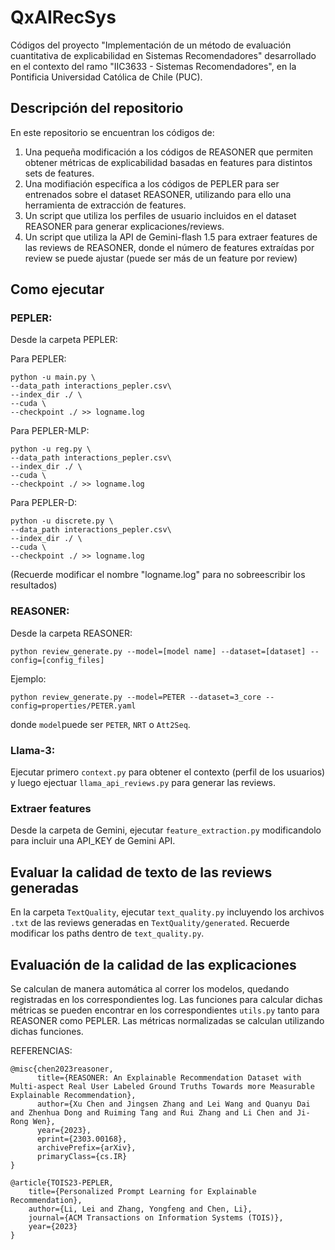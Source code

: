 # QxAIRecSys
Códigos del proyecto "Implementación de un método de evaluación cuantitativa de explicabilidad en Sistemas Recomendadores" desarrollado en el contexto del ramo "IIC3633 - Sistemas Recomendadores", en la Pontificia Universidad Católica de Chile (PUC).

## Descripción del repositorio

En este repositorio se encuentran los códigos de:

1. Una pequeña modificación a los códigos de REASONER que permiten obtener métricas de explicabilidad basadas en features para distintos sets de features.
2. Una modifiación específica a los códigos de PEPLER para ser entrenados sobre el dataset REASONER, utilizando para ello una herramienta de extracción de features.
3. Un script que utiliza los perfiles de usuario incluidos en el dataset REASONER para generar explicaciones/reviews.
4. Un script que utiliza la API de Gemini-flash 1.5 para extraer features de las reviews de REASONER, donde el número de features extraídas por review se puede ajustar (puede ser más de un feature por review)

## Como ejecutar

### PEPLER:

Desde la carpeta PEPLER:

Para PEPLER:

```
python -u main.py \
--data_path interactions_pepler.csv\
--index_dir ./ \
--cuda \
--checkpoint ./ >> logname.log
```

Para PEPLER-MLP:

```
python -u reg.py \
--data_path interactions_pepler.csv\
--index_dir ./ \
--cuda \
--checkpoint ./ >> logname.log
```

Para PEPLER-D:
 ```
python -u discrete.py \
--data_path interactions_pepler.csv\
--index_dir ./ \
--cuda \
--checkpoint ./ >> logname.log
```
(Recuerde modificar el nombre "logname.log" para no sobreescribir los resultados)

### REASONER:

Desde la carpeta REASONER:

```
python review_generate.py --model=[model name] --dataset=[dataset] --config=[config_files]
```

Ejemplo: 

```
python review_generate.py --model=PETER --dataset=3_core --config=properties/PETER.yaml
```

donde ```model```puede ser ```PETER```, ```NRT``` o ```Att2Seq```. 

### Llama-3:

Ejecutar primero `context.py` para obtener el contexto (perfil de los usuarios) y luego ejectuar `llama_api_reviews.py` para generar las reviews.

### Extraer features

Desde la carpeta de Gemini, ejecutar `feature_extraction.py` modificandolo para incluir una API_KEY de Gemini API. 

## Evaluar la calidad de texto de las reviews generadas

En la carpeta `TextQuality`, ejecutar `text_quality.py` incluyendo los archivos `.txt` de las reviews generadas en `TextQuality/generated`. Recuerde modificar los paths dentro de `text_quality.py`.

## Evaluación de la calidad de las explicaciones

Se calculan de manera automática al correr los modelos, quedando registradas en los correspondientes log. Las funciones para calcular dichas métricas se pueden encontrar en los correspondientes `utils.py` tanto para REASONER como PEPLER. 
Las métricas normalizadas se calculan utilizando dichas funciones.


REFERENCIAS:

```
@misc{chen2023reasoner,
      title={REASONER: An Explainable Recommendation Dataset with Multi-aspect Real User Labeled Ground Truths Towards more Measurable Explainable Recommendation}, 
      author={Xu Chen and Jingsen Zhang and Lei Wang and Quanyu Dai and Zhenhua Dong and Ruiming Tang and Rui Zhang and Li Chen and Ji-Rong Wen},
      year={2023},
      eprint={2303.00168},
      archivePrefix={arXiv},
      primaryClass={cs.IR}
}

@article{TOIS23-PEPLER,
	title={Personalized Prompt Learning for Explainable Recommendation},
	author={Li, Lei and Zhang, Yongfeng and Chen, Li},
	journal={ACM Transactions on Information Systems (TOIS)},
	year={2023}
}
```




